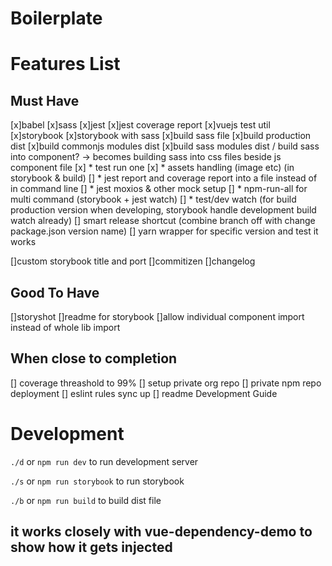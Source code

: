 # Boilerplate


# Features List
## Must Have
[x]babel
[x]sass
[x]jest
[x]jest coverage report
[x]vuejs test util
[x]storybook
[x]storybook with sass
[x]build sass file
[x]build production dist
[x]build commonjs modules dist
[x]build sass modules dist / build sass into component? -> becomes building sass into css files beside js component file
[x] * test run one
[x] * assets handling (image etc) (in storybook & build)
[] * jest report and coverage report into a file instead of in command line
[] * jest moxios & other mock setup
[] * npm-run-all for multi command (storybook + jest watch)
[] * test/dev watch
    (for build production version when developing, storybook handle development build watch already)
[] smart release shortcut (combine branch off with change package.json version name)
[] yarn wrapper for specific version and test it works

[]custom storybook title and port
[]commitizen
[]changelog


## Good To Have
[]storyshot
[]readme for storybook
[]allow individual component import instead of whole lib import

## When close to completion
[] coverage threashold to 99%
[] setup private org repo
[] private npm repo deployment
[] eslint rules sync up
[] readme Development Guide

# Development
`./d` or `npm run dev` to run development server

`./s` or `npm run storybook` to run storybook

`./b` or `npm run build` to build dist file

## it works closely with vue-dependency-demo to show how it gets injected
